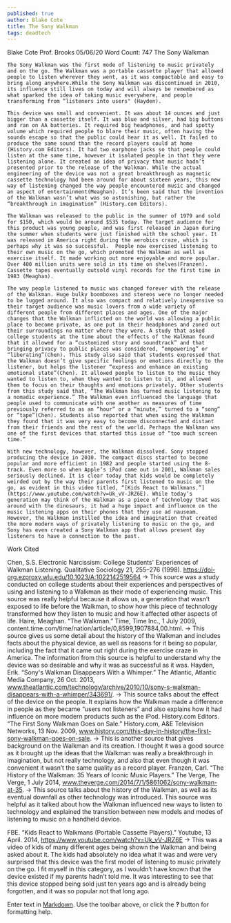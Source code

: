 ```yaml
---
published: true
author: Blake Cote
title: The Sony Walkman
tags: deadtech
---
```

Blake Cote
Prof. Brooks
05/06/20
Word Count: 747
The Sony Walkman

	The Sony Walkman was the first mode of listening to music privately and on the go. The Walkman was a portable cassette player that allowed people to listen wherever they went, as it was compactable and easy to bring along anywhere.While the Sony Walkman was discontinued in 2010, its influence still lives on today and will always be remembered as what sparked the idea of taking music everywhere, and people transforming from “listeners into users" (Hayden).
    
    This device was small and convenient. It was about 14 ounces and just bigger than a cassette itself. It was blue and silver, had big buttons and ran on AA batteries. It required big headphones, and had spotty volume which required people to blare their music, often having the sounds escape so that the public could hear it as well. It failed to produce the same sound than the record players could at home (History.com Editors). It had two earphone jacks so that people could listen at the same time, however it isolated people in that they were listening alone. It created an idea of privacy that music hadn’t presented prior to the release of the Walkman. While the actual engineering of the device was not a great breakthrough as magnetic cassette technology had been around for about sixteen years, this new way of listening changed the way people encountered music and changed an aspect of entertainment(Meaghan). It’s been said that the invention of the Walkman wasn’t what was so astonishing, but rather the “breakthrough in imagination” (History.com Editors).
    
    The Walkman was released to the public in the summer of 1979 and sold for $150, which would be around $535 today. The target audience for this product was young people, and was first released in Japan during the summer when students were just finished with the school year. It was released in America right during the aerobics craze, which is perhaps why it was so successful.  People now exercised listening to their own music on the go, which promoted the Walkman as well as exercise itself. It made working out more enjoyable and more popular. Over 400 million units were sold in its time on shelves(Franzen). Cassette tapes eventually outsold vinyl records for the first time in 1983 (Meaghan). 
    
	The way people listened to music was changed forever with the release of the Walkman. Huge bulky boomboxes and stereos were no longer needed to be lugged around. It also was compact and relatively inexpensive so their target audience was music lovers from a wide variety of different people from different places and ages. One of the major changes that the Walkman inflicted on the world was allowing a public place to become private, as one put in their headphones and zoned out their surroundings no matter where they were. A study that asked college students at the time about the effects of the Walkman found that it allowed for a “customized story and soundtrack” and that bringing privacy to public places was considered, “empowering” or “liberating”(Chen). This study also said that students expressed that the Walkman doesn’t give specific feelings or emotions directly to the listener, but helps the listener “express and enhance an existing emotional state”(Chen). It allowed people to listen to the music they wanted to listen to, when they wanted to listen to it, and allowed them to focus on their thoughts and emotions privately. Other students from this study said that, “The Walkman has turned music listening to a nomadic experience.” The Walkman even influenced the language that people used to communicate with one another as measures of time previously referred to as an “hour” or a “minute,” turned to a “song” or “tape”(Chen). Students also reported that when using the Walkman they found that it was very easy to become disconnected and distant from their friends and the rest of the world. Perhaps the Walkman was one of the first devices that started this issue of “too much screen time.”
    
	With new technology, however, the Walkman dissolved. Sony stopped producing the device in 2010. The compact discs started to become popular and more efficient in 1982 and people started using the 8-track. Even more so when Apple’s iPod came out in 2001, Walkman sales seriously declined. It is clear today that kids would be completely weirded out by the way their parents first listened to music on the go, as evident in this video titled, “[Kids React to Walkmans.”](https://www.youtube.com/watch?v=Uk_vV-JRZ6E). While today’s generation may think of the Walkman as a piece of technology that was around with the dinosaurs, it had a huge impact and influence on the music listening apps on their phones that they use ad nauseam. However, the Walkman instilled the idea and imagination that created the more modern ways of privately listening to music on the go, and Sony has even created a Sony Walkman app that allows present day listeners to have a connection to the past.


Work Cited

Chen, S.S. Electronic Narcissism: College Students' Experiences of Walkman Listening. Qualitative Sociology 21, 255–276 (1998). https://doi-org.ezproxy.wlu.edu/10.1023/A:1022142519564
→ This source was a study conducted on college students about their experiences and perspectives of using and listening to a Walkman as their mode of experiencing music. This source was really helpful because it allows us, a generation that wasn’t exposed to life before the Walkman, to show how this piece of technology transformed how they listen to music and how it affected other aspects of life.
Haire, Meaghan. “The Walkman.” Time, Time Inc., 1 July 2009, content.time.com/time/nation/article/0,8599,1907884,00.html.
→ This source gives us some detail about the history of the Walkman and includes facts about the physical device, as well as reasons for it being so popular, including the fact that it came out right during the exercise craze in America. The information from this source is helpful to understand why the device was so desirable and why it was as successful as it was.
Hayden, Erik. “Sony's Walkman Disappears With a Whimper.” The Atlantic, Atlantic Media Company, 26 Oct. 2013, www.theatlantic.com/technology/archive/2010/10/sony-s-walkman-disappears-with-a-whimper/343691/.
→ This source talks about the effect of the device on the people. It explains how the Walkman made a difference in people as they became “users not listeners” and also explains how it had influence on more modern products such as the iPod.
History.com Editors. “The First Sony Walkman Goes on Sale.” History.com, A&E Television Networks, 13 Nov. 2009, www.history.com/this-day-in-history/the-first-sony-walkman-goes-on-sale.
→ This is another source that gives background on the Walkman and its creation. I thought it was a good source as it brought up the ideas that the Walkman was really a breakthrough in imagination, but not really technology, and also that even though it was convenient it wasn’t the same quality as a record player.
Franzen, Carl. “The History of the Walkman: 35 Years of Iconic Music Players.” The Verge, The Verge, 1 July 2014, www.theverge.com/2014/7/1/5861062/sony-walkman-at-35.
→ This source talks about the history of the Walkman, as well as its eventual downfall as other technology was introduced. This source was helpful as it talked about how the Walkman influenced new ways to listen to technology and explained the transition between new models and modes of listening to music on a handheld device.

FBE. “Kids React to Walkmans (Portable Cassette Players).” Youtube, 13 April. 2014, https://www.youtube.com/watch?v=Uk_vV-JRZ6E
→ This was a video of kids of many different ages being shown the Walkman and being asked about it. The kids had absolutely no idea what it was and were very surprised that this device was the first model of listening to music privately on the go. I fit myself in this category, as I wouldn’t have known that the device existed if my parents hadn’t told me. It was interesting to see that this device stopped being sold just ten years ago and is already being forgotten, and it was so popular not that long ago.


Enter text in [Markdown](http://daringfireball.net/projects/markdown/). Use the toolbar above, or click the **?** button for formatting help.
